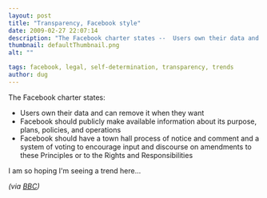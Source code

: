 ```yaml
---
layout: post
title: "Transparency, Facebook style"
date: 2009-02-27 22:07:14
description: "The Facebook charter states --  Users own their data and can remove it when they want Facebook should publicly make available information about its purpose, plans, policies, and operations Facebook should have a town hall process of notice and comment and&#8230;"
thumbnail: defaultThumbnail.png
alt: ""

tags: facebook, legal, self-determination, transparency, trends
author: dug
---
```


<p>The Facebook charter states:</p>

<ul>
<li>Users own their data and can remove it when they want</li>
<li>Facebook should publicly make available information about its purpose, plans, policies, and operations</li>
<li>Facebook should have a town hall process of notice and comment and a system of voting to encourage input and discourse on amendments to these Principles or to the Rights and Responsibilities</li>
</ul>

<p>I am so hoping I'm seeing a trend here...</p>

<p><em>(via <a href="http://news.bbc.co.uk/2/hi/technology/7913289.stm"><span class="caps">BBC</span></a>)</em></p>

